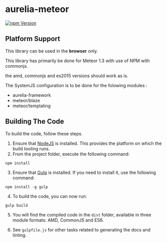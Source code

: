 # aurelia-meteor

[![npm Version](https://img.shields.io/npm/v/aurelia-meteor.svg)](https://www.npmjs.com/package/aurelia-meteor)

## Platform Support

This library can be used in the **browser** only.

This library has primarily be done for Meteor 1.3 with use of NPM with commonjs.

the amd, commonjs and es2015 versions should work as is.

The SystemJS configuration is to be done for the folowing modules :
  - aurelia-framework
  - meteor/blaze
  - meteor/templating

## Building The Code

To build the code, follow these steps.

1. Ensure that [NodeJS](http://nodejs.org/) is installed. This provides the platform on which the build tooling runs.
2. From the project folder, execute the following command:

  ```shell
  npm install
  ```
3. Ensure that [Gulp](http://gulpjs.com/) is installed. If you need to install it, use the following command:

  ```shell
  npm install -g gulp
  ```
4. To build the code, you can now run:

  ```shell
  gulp build
  ```
5. You will find the compiled code in the `dist` folder, available in three module formats: AMD, CommonJS and ES6.

6. See `gulpfile.js` for other tasks related to generating the docs and linting.

